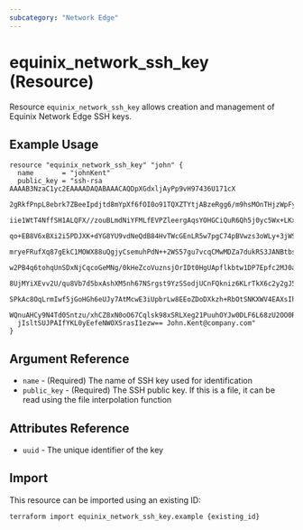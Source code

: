 ```yaml
---
subcategory: "Network Edge"
---
```


# equinix_network_ssh_key (Resource)

Resource `equinix_network_ssh_key` allows creation and management of Equinix Network
Edge SSH keys.

## Example Usage

```hcl
resource "equinix_network_ssh_key" "john" {
  name       = "johnKent"
  public_key = "ssh-rsa AAAAB3NzaC1yc2EAAAADAQABAAACAQDpXGdxljAyPp9vH97436U171cX
  2gRkfPnpL8ebrk7ZBeeIpdjtd8mYpXf6fOI0o91TQXZTYtjABzeRgg6/m9hsMOnTHjzWpFyuj/hiPu
  iie1WtT4NffSH1ALQFX//zouBLmdNiYFMLfEVPZleergAqsYOHGCiQuR6Qh5j0yc5Wx+LKxiRZyjsS
  qo+EB8V6xBXi2i5PDJXK+dYG8YU9vdNeQdB84HvTWcGEnLR5w7pgC74pBVwzs3oWLy+3jWS0TKKtfl
  mryeFRufXq87gEkC1MOWX88uQgjyCsemuhPdN++2WS57gu7vcqCMwMDZa7dukRS3JANBtbs7qQhp9N
  w2PB4q6tohqUnSDxNjCqcoGeMNg/0kHeZcoVuznsjOrIDt0HgUApflkbtw1DP7Epfc2MJ0anf5GizM
  8UjMYiXEvv2U/qu8Vb7d5bxAshXM5nh67NSrgst9YzSSodjUCnFQkniz6KLrTkX6c2y2gJ5c9tWhg5
  SPkAc8OqLrmIwf5jGoHGh6eUJy7AtMcwE3iUpbrLw8EEoZDoDXkzh+RbOtSNKXWV4EAXsIhjQusCOW
  WQnuAHCy9N4Td0Sntzu/xhCZ8xN0oO67Cqlsk98xSRLXeg21PuuhOYJw0DLF6L68zU2OO0RzqoNq/F
  jIsltSUJPAIfYKL0yEefeNWOXSrasI1ezw== John.Kent@company.com"
}
```

## Argument Reference

* `name` - (Required) The name of SSH key used for identification
* `public_key` - (Required) The SSH public key. If this is a file, it can be read
using the file interpolation function

## Attributes Reference

* `uuid` - The unique identifier of the key

## Import

This resource can be imported using an existing ID:

```sh
terraform import equinix_network_ssh_key.example {existing_id}
```
